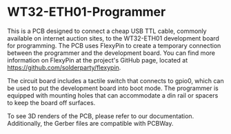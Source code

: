 # WT32-ETH01-Programmer
This is a PCB designed to connect a cheap USB TTL cable, commonly available on internet auction sites, to the WT32-ETH01 development board for programming. The PCB uses FlexyPin to create a temporary connection between the programmer and the development board. You can find more information on FlexyPin at the project's GitHub page, located at https://github.com/solderparty/flexypin.

The circuit board includes a tactile switch that connects to gpio0, which can be used to put the development board into boot mode. The programmer is equipped with mounting holes that can accommodate a din rail or spacers to keep the board off surfaces.

To see 3D renders of the PCB, please refer to our documentation. Additionally, the Gerber files are compatible with PCBWay.
